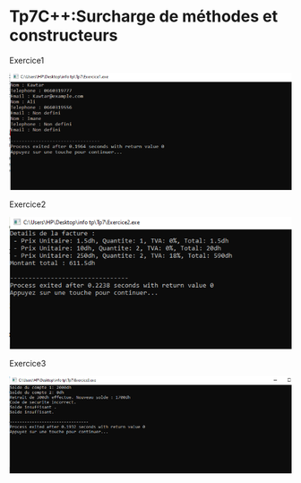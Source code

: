 # Tp7C++:Surcharge de méthodes et constructeurs
Exercice1


![URL image](https://github.com/fe045001-netizen/Tp7C-/blob/244b47a74c2f1494647894460cfb70252a478cd2/Exercice1.png)


Exercice2

![URL image](https://github.com/fe045001-netizen/Tp7C-/blob/244b47a74c2f1494647894460cfb70252a478cd2/Exercice2.png)


Exercice3


![URL image](https://github.com/fe045001-netizen/Tp7C-/blob/244b47a74c2f1494647894460cfb70252a478cd2/Exercice3.png)
